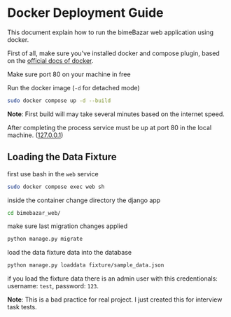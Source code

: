 # Docker Deployment Guide

This document explain how to run the bimeBazar web application using docker.

First of all, make sure you've installed docker and compose plugin, based on the
[official docs of docker](https://docs.docker.com/compose/install/).

Make sure port 80 on your machine in free

Run the docker image (`-d` for detached mode)

```bash
sudo docker compose up -d --build
```

**Note**: First build will may take several minutes based on the internet speed.

After completing the process service must be up at port 80 in the local machine. ([127.0.0.1](http://127.0.0.1))


## Loading the Data Fixture

first use bash in the `web` service

```bash
sudo docker compose exec web sh
```

inside the container change directory the django app

```bash
cd bimebazar_web/ 
```

make sure last migration changes applied

```bash
python manage.py migrate
```

load the data fixture data into the database

```bash
python manage.py loaddata fixture/sample_data.json
```

if you load the fixture data there is an admin user with this credentionals: username: `test`, password: `123`.

**Note**: This is a bad practice for real project. I just created this for interview task tests.